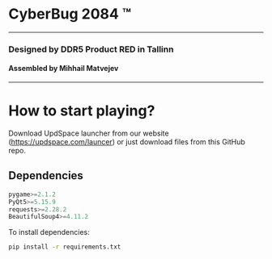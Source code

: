# CyberBug 2084 ™

___
### Designed by DDR5 Product RED in Tallinn
#### Assembled by Mihhail Matvejev

___

# How to start playing?

Download UpdSpace launcher from our website (https://updspace.com/launcer) or just
download files from this GitHub repo.

## Dependencies

```python
pygame>=2.1.2
PyQt5>=5.15.9
requests>=2.28.2
BeautifulSoup4>=4.11.2
```

To install dependencies:

```sh
pip install -r requirements.txt
```